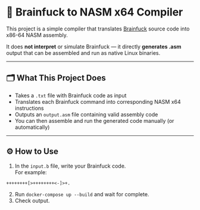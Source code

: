 # 🧠 Brainfuck to NASM x64 Compiler

This project is a simple compiler that translates [Brainfuck](https://esolangs.org/wiki/Brainfuck) source code into x86-64 NASM assembly.

It does **not interpret** or simulate Brainfuck — it directly **generates .asm** output that can be assembled and run as native Linux binaries.

---

## 🗂️ What This Project Does

- Takes a `.txt` file with Brainfuck code as input
- Translates each Brainfuck command into corresponding NASM x64 instructions
- Outputs an `output.asm` file containing valid assembly code
- You can then assemble and run the generated code manually (or automatically)

---

## ⚙️ How to Use

1. In the `input.b` file, write your Brainfuck code.  
   For example:

```brainfuck
++++++++[>++++++++<-]>+.
```

2. Run `docker-compose up --build` and wait for complete.
3. Check output.